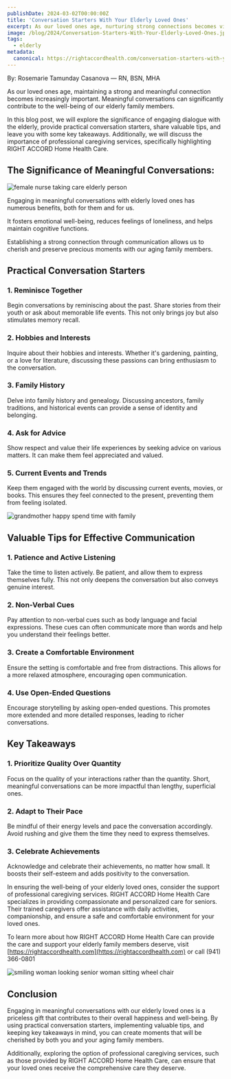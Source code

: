 ```yaml
---
publishDate: 2024-03-02T00:00:00Z
title: 'Conversation Starters With Your Elderly Loved Ones'
excerpt: As our loved ones age, nurturing strong connections becomes vital. Join us as we delve into the significance of engaging dialogue with the elderly, offering practical conversation starters, valuable tips, and key takeaways. We'll also spotlight the importance of professional caregiving services, with a focus on RIGHT ACCORD Home Health Care.
image: /blog/2024/Conversation-Starters-With-Your-Elderly-Loved-Ones.jpg
tags:
  - elderly
metadata:
  canonical: https://rightaccordhealth.com/conversation-starters-with-your-elderly
---
```



By: Rosemarie Tamunday Casanova — RN, BSN, MHA


As our loved ones age, maintaining a strong and meaningful connection becomes increasingly important. Meaningful conversations can significantly contribute to the well-being of our elderly family members.

In this blog post, we will explore the significance of engaging dialogue with the elderly, provide practical conversation starters, share valuable tips, and leave you with some key takeaways. Additionally, we will discuss the importance of professional caregiving services, specifically highlighting RIGHT ACCORD Home Health Care.

The Significance of Meaningful Conversations:
---------------------------------------------

![female nurse taking care elderly person](/blog/2024/female-nurse-taking-care-elderly-person.jpg)

Engaging in meaningful conversations with elderly loved ones has numerous benefits, both for them and for us.

It fosters emotional well-being, reduces feelings of loneliness, and helps maintain cognitive functions.

Establishing a strong connection through communication allows us to cherish and preserve precious moments with our aging family members.

Practical Conversation Starters
-------------------------------

### 1\. Reminisce Together

Begin conversations by reminiscing about the past. Share stories from their youth or ask about memorable life events. This not only brings joy but also stimulates memory recall.

### 2\. Hobbies and Interests

Inquire about their hobbies and interests. Whether it's gardening, painting, or a love for literature, discussing these passions can bring enthusiasm to the conversation.

### 3\. Family History

Delve into family history and genealogy. Discussing ancestors, family traditions, and historical events can provide a sense of identity and belonging.

### 4\. Ask for Advice

Show respect and value their life experiences by seeking advice on various matters. It can make them feel appreciated and valued.

### 5\. Current Events and Trends

Keep them engaged with the world by discussing current events, movies, or books. This ensures they feel connected to the present, preventing them from feeling isolated.

![grandmother happy spend time with family](/blog/2024/grandmother-happy-spend-time-with-family.jpg)

Valuable Tips for Effective Communication
-----------------------------------------

### 1\. Patience and Active Listening

Take the time to listen actively. Be patient, and allow them to express themselves fully. This not only deepens the conversation but also conveys genuine interest.

### 2\. Non-Verbal Cues

Pay attention to non-verbal cues such as body language and facial expressions. These cues can often communicate more than words and help you understand their feelings better.

### 3\. Create a Comfortable Environment

Ensure the setting is comfortable and free from distractions. This allows for a more relaxed atmosphere, encouraging open communication.

### 4\. Use Open-Ended Questions

Encourage storytelling by asking open-ended questions. This promotes more extended and more detailed responses, leading to richer conversations.

Key Takeaways
-------------

### 1\. Prioritize Quality Over Quantity

Focus on the quality of your interactions rather than the quantity. Short, meaningful conversations can be more impactful than lengthy, superficial ones.

### 2\. Adapt to Their Pace

Be mindful of their energy levels and pace the conversation accordingly. Avoid rushing and give them the time they need to express themselves.

### 3\. Celebrate Achievements

Acknowledge and celebrate their achievements, no matter how small. It boosts their self-esteem and adds positivity to the conversation.

In ensuring the well-being of your elderly loved ones, consider the support of professional caregiving services. RIGHT ACCORD Home Health Care specializes in providing compassionate and personalized care for seniors. Their trained caregivers offer assistance with daily activities, companionship, and ensure a safe and comfortable environment for your loved ones.

To learn more about how RIGHT ACCORD Home Health Care can provide the care and support your elderly family members deserve, visit [https://rightaccordhealth.com](https://rightaccordhealth.com) or call (941) 366-0801

![smiling woman looking senior woman sitting wheel chair](/blog/2024/smiling-woman-looking-senior-woman-sitting-wheel-chair.jpg)

Conclusion
----------

Engaging in meaningful conversations with our elderly loved ones is a priceless gift that contributes to their overall happiness and well-being. By using practical conversation starters, implementing valuable tips, and keeping key takeaways in mind, you can create moments that will be cherished by both you and your aging family members.

Additionally, exploring the option of professional caregiving services, such as those provided by RIGHT ACCORD Home Health Care, can ensure that your loved ones receive the comprehensive care they deserve.